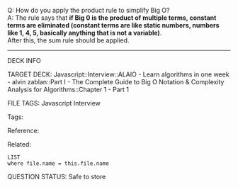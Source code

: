 Q: How do you apply the product rule to simplify Big O?  
A: The rule says that **if Big 0 is the product of multiple terms, constant terms are eliminated (constant terms are like static numbers, numbers like 1, 4, 5, basically anything that is not a variable)**.  
After this, the sum rule should be applied.
<!--ID: 1690390584021-->

---

DECK INFO

TARGET DECK: Javascript::Interview::ALAIO - Learn algorithms in one week - alvin zablan::Part I - The Complete Guide to Big O Notation & Complexity Analysis for Algorithms::Chapter 1 - Part 1

FILE TAGS: Javascript Interview

Tags:

Reference:

Related:

```dataview
LIST
where file.name = this.file.name
```

QUESTION STATUS: Safe to store